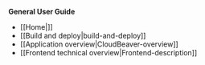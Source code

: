 **General User Guide**
* [[Home|]]
* [[Build and deploy|build-and-deploy]]
* [[Application overview|CloudBeaver-overview]]
* [[Frontend technical overview|Frontend-description]]
